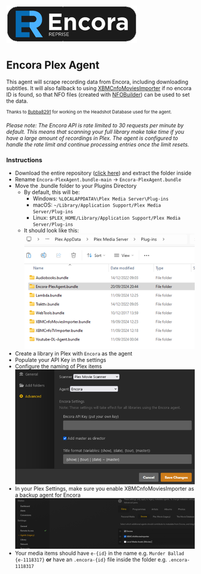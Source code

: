 ![Encora Reprise](Contents/Resources/icon-default.png)

# Encora Plex Agent

This agent will scrape recording data from Encora, including downloading subtitles.
It will also fallback to using [XBMCnfoMoviesImporter](https://github.com/Bubba8291/XBMCnfoMoviesImporter.bundle/archive/master.zip) if no encora ID is found, so that NFO files (created with [NFOBuilder](https://github.com/pekempy/NFOBuilder)) can be used to set the data.

<sup>Thanks to [Bubba8291](https://github.com/Bubba8291) for working on the Headshot Database used for the agent.</sup>

_Please note: The Encora API is rate limited to 30 requests per minute by default. This means that scanning your full library make take time if you have a large amount of recordings in Plex.
The agent is configured to handle the rate limit and continue processing entries once the limit resets._

### Instructions

- Download the entire repository ([click here](https://github.com/pekempy/Encora-PlexAgent.bundle/archive/refs/heads/main.zip)) and extract the folder inside
- Rename `Encora-PlexAgent.bundle-main` -> `Encora-PlexAgent.bundle`
- Move the .bundle folder to your Plugins Directory
  - By default, this will be:
    - Windows: `%LOCALAPPDATA%\Plex Media Server\Plug-ins`
    - macOS: `~/Library/Application Support/Plex Media Server/Plug-ins`
    - Linux: `$PLEX_HOME/Library/Application Support/Plex Media Server/Plug-ins`
  - It should look like this:  
    ![Plugin Preview](src/plugins-folder.png)
- Create a library in Plex with `Encora` as the agent
- Populate your API Key in the settings
- Configure the naming of Plex items
  ![Plex Library](src/plex-library.png)
- In your Plex Settings, make sure you enable XBMCnfoMoviesImporter as a backup agent for Encora
  ![Agent Setting](src/plex-agent.png)
- Your media items should have `e-{id}` in the name e.g. `Murder Ballad {e-1118317}` **or** have an `.encora-{id}` file inside the folder e.g. `.encora-1118317`
